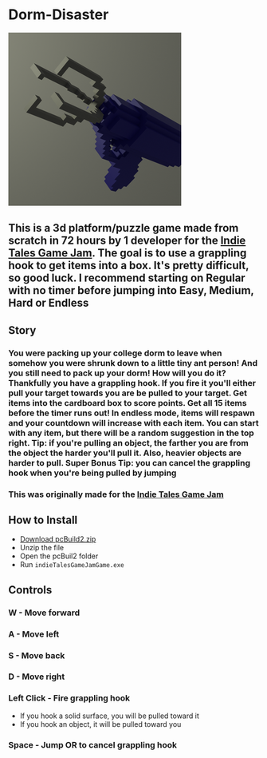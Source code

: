 # Dorm-Disaster
![logo](dormDisasterLogo.png)

## This is a 3d platform/puzzle game made from scratch in 72 hours by 1 developer for the [Indie Tales Game Jam](https://itch.io/jam/indie-tales-jam/rate/1122188). The goal is to use a grappling hook to get items into a box. It's pretty difficult, so good luck. I recommend starting on Regular with no timer before jumping into Easy, Medium, Hard or Endless

## Story
### You were packing up your college dorm to leave when somehow you were shrunk down to a little tiny ant person! And you still need to pack up your dorm! How will you do it? Thankfully you have a grappling hook. If you fire it you'll either pull your target towards you are be pulled to your target. Get items into the cardboard box to score points. Get all 15 items before the timer runs out! In endless mode, items will respawn and your countdown will increase with each item. You can start with any item, but there will be a random suggestion in the top right. Tip: if you're pulling an object, the farther you are from the object the harder you'll pull it. Also, heavier objects are harder to pull. Super Bonus Tip: you can cancel the grappling hook when you're being pulled by jumping

### This was originally made for the [Indie Tales Game Jam](https://itch.io/jam/indie-tales-jam/rate/1122188)

## How to Install
* [Download pcBuild2.zip](https://github.com/Stephen-Schuster/Dorm-Disaster/raw/main/pcBuild2.zip)
* Unzip the file
* Open the pcBuil2 folder
* Run `indieTalesGameJamGame.exe`

## Controls
### W - Move forward
### A - Move left
### S - Move back
### D - Move right
### Left Click - Fire grappling hook
* If you hook a solid surface, you will be pulled toward it
* If you hook an object, it will be pulled toward you
### Space - Jump OR to cancel grappling hook
